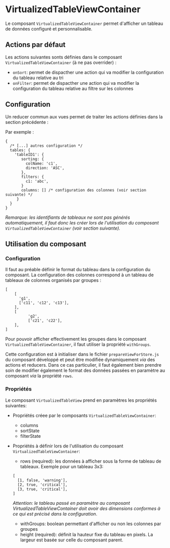 
# VirtualizedTableViewContainer

Le composant `VirtualizedTableViewContainer` permet d'afficher un tableau de données configuré et personnalisable.

## Actions par défaut

Les actions suivantes sonts définies dans le composant `VirtualizedTableViewContainer` 
(à ne pas overrider) :

- `onSort`: 
permet de dispacther une action qui va modifier la configuration du tableau relative au tri
- `onFilter`: 
permet de dispacther une action qui va modifier la configuration du tableau relative au filtre sur les colonnes

## Configuration

Un reducer commun aux vues permet de traiter les actions définies dans la section précédente :

Par exemple :

```
{
  /* [...] autres configuration */
  tables: {
    'tableID1': {
       sorting: {
         colName: 'c1',
         direction: 'ASC',
       },
       filters: {
         c1: 'abc',
       }
       columns: [] /* configuration des colonnes (voir section suivante) */
     }
  }
}
```

_Remarque: les identifiants de tableaux ne sont pas générés automatiquement, il faut donc les créer
lors de l'utilisation du composant `VirtualizedTableViewContainer` (voir section suivante)._

## Utilisation du composant

### Configuration

Il faut au préable définir le format du tableau dans la configuration du composant. 
La configuration des colonnes correspond à un tableau de tableaux de colonnes organisés par groupes :

```
[
	[
	  'g1',
	  ['c11', 'c12', 'c13'],
	],
	[
    	  'g2',
    	  ['c21', 'c22'],
    ],
]
```

Pour pouvoir afficher effectivement les groupes dans le composant `VirtualizedTableViewContainer`,
il faut utiliser la propriété `withGroups`.

Cette configuration est à initialiser dans le fichier `prepareViewForStore.js` du composant développé
et peut être modifiée dynamiquement _via_ des actions et reducers. Dans ce cas particulier,
il faut également bien prendre soin de modifier également le format des données passées en paramètre
au composant _via_ la propriété `rows`.

### Propriétés
Le composant `VirtualizedTableView` prend en paramètres les propriétés suivantes:

- Propriétés créee par le composants `VirtualizedTableViewContainer`:
  - columns
  - sortState
  - filterState
  
- Propriétés à définir lors de l'utilisation du composant `VirtualizedTableViewContainer`:
  - rows (required): les données à afficher sous la forme de tableau de tableaux.
  Exemple pour un tableau 3x3:
  ```
  [
  	[1, false, 'warning'],
  	[2, true, 'critical'],
  	[3, true, 'critical'],
  ]
  ```
  _Attention: le tableau passé en paramètre au composant VirtualizedTableViewContainer doit avoir 
  des dimensions conformes à ce qui est précisé dans la configuration_.
  - withGroups: boolean permettant d'afficher ou non les colonnes par groupes
  - height (required): définit la hauteur fixe du tableau en pixels. La largeur est basée sur celle du composant parent.
  
  
  

